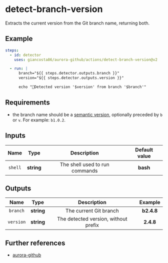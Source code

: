 # detect-branch-version

Extracts the current version from the Git branch name, returning both.

## Example

```yaml
steps:
  - id: detector
    uses: giancosta86/aurora-github/actions/detect-branch-version@v2

  - run: |
      branch="${{ steps.detector.outputs.branch }}"
      version="${{ steps.detector.outputs.version }}"

      echo "🔎Detected version '$version' from branch '$branch'"
```

## Requirements

- the branch name should be a [semantic version](https://semver.org/), optionally preceded by `b` or `v`. For example: `b1.0.2`.

## Inputs

|  Name   |    Type    |          Description           | Default value |
| :-----: | :--------: | :----------------------------: | :-----------: |
| `shell` | **string** | The shell used to run commands |   **bash**    |

## Outputs

|   Name    |    Type    |             Description              |  Example   |
| :-------: | :--------: | :----------------------------------: | :--------: |
| `branch`  | **string** |        The current Git branch        | **b2.4.8** |
| `version` | **string** | The detected version, without prefix | **2.4.8**  |

## Further references

- [aurora-github](../../README.md)
